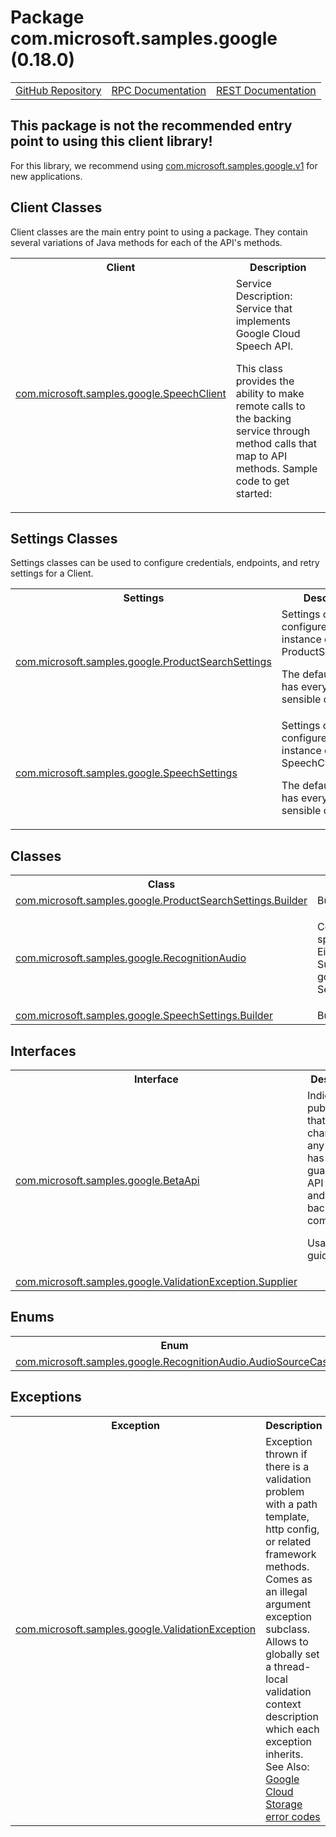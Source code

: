 # Package com.microsoft.samples.google (0.18.0)
<table>
   <tr>
     <td><a href="https://github.com/googleapis/google-cloud-java/tree/main/java-apikeys/google-cloud-apikeys/src/main/java/com/microsoft/samples/google">GitHub Repository</a></td>
     <td><a href="https://cloud.google.com/api-keys/docs/reference/rpc">RPC Documentation</a></td>
     <td><a href="https://cloud.google.com/api-keys/docs/reference/rest">REST Documentation</a></td>
   </tr>
 </table>

## This package is not the recommended entry point to using this client library!

 For this library, we recommend using [com.microsoft.samples.google.v1](https://cloud.google.com/java/docs/reference/google-cloud-apikeys/0.18.0/com.microsoft.samples.google.v1) for new applications.

## Client Classes
Client classes are the main entry point to using a package.
They contain several variations of Java methods for each of the API's methods.
<table>
   <tr>
     <th>
Client</th>
     <th>
Description</th>
<tr>
<td><a href="https://cloud.google.com/java/docs/reference/google-cloud-apikeys/0.18.0/com.microsoft.samples.google.SpeechClient">com.microsoft.samples.google.SpeechClient</a></td>
<td>
Service Description: Service that implements Google Cloud Speech API.

 <p>This class provides the ability to make remote calls to the backing service through method
 calls that map to API methods. Sample code to get started:</td>
   </tr>
 </table>

## Settings Classes
Settings classes can be used to configure credentials, endpoints, and retry settings for a Client.
<table>
   <tr>
     <th>
Settings</th>
     <th>
Description</th>
<tr>
<td><a href="https://cloud.google.com/java/docs/reference/google-cloud-apikeys/0.18.0/com.microsoft.samples.google.ProductSearchSettings">com.microsoft.samples.google.ProductSearchSettings</a></td>
<td>
Settings class to configure an instance of <xref uid="ProductSearchClient" data-throw-if-not-resolved="false">ProductSearchClient</xref>.

 <p>The default instance has everything set to sensible defaults:
</td>
   </tr>
<tr>
<td><a href="https://cloud.google.com/java/docs/reference/google-cloud-apikeys/0.18.0/com.microsoft.samples.google.SpeechSettings">com.microsoft.samples.google.SpeechSettings</a></td>
<td>
Settings class to configure an instance of <xref uid="SpeechClient" data-throw-if-not-resolved="false">SpeechClient</xref>.

 <p>The default instance has everything set to sensible defaults:
</td>
   </tr>
 </table>

## Classes
<table>
   <tr>
     <th>
Class</th>
     <th>
Description</th>
<tr>
<td><a href="https://cloud.google.com/java/docs/reference/google-cloud-apikeys/0.18.0/com.microsoft.samples.google.ProductSearchSettings.Builder">com.microsoft.samples.google.ProductSearchSettings.Builder</a></td>
<td>
Builder for ProductSearchSettings.</td>
   </tr>
<tr>
<td><a href="https://cloud.google.com/java/docs/reference/google-cloud-apikeys/0.18.0/com.microsoft.samples.google.RecognitionAudio">com.microsoft.samples.google.RecognitionAudio</a></td>
<td>

 Contains audio data in the encoding specified in the <code>RecognitionConfig</code>.
 Either <code>content</code> or <code>uri</code> must be supplied. Supplying both or neither
 returns <xref uid="google.rpc.Code.INVALID_ARGUMENT" data-throw-if-not-resolved="false">google.rpc.Code.INVALID_ARGUMENT</xref>. See</td>
   </tr>
<tr>
<td><a href="https://cloud.google.com/java/docs/reference/google-cloud-apikeys/0.18.0/com.microsoft.samples.google.SpeechSettings.Builder">com.microsoft.samples.google.SpeechSettings.Builder</a></td>
<td>
Builder for SpeechSettings.</td>
   </tr>
 </table>

## Interfaces
<table>
   <tr>
     <th>
Interface</th>
     <th>
Description</th>
<tr>
<td><a href="https://cloud.google.com/java/docs/reference/google-cloud-apikeys/0.18.0/com.microsoft.samples.google.BetaApi">com.microsoft.samples.google.BetaApi</a></td>
<td>
Indicates a public API that can change at any time, and has no guarantee of API stability and
 backward-compatibility.

 <p>Usage guidelines:</td>
   </tr>
<tr>
<td><a href="https://cloud.google.com/java/docs/reference/google-cloud-apikeys/0.18.0/com.microsoft.samples.google.ValidationException.Supplier">com.microsoft.samples.google.ValidationException.Supplier</a></td>
<td>
</td>
   </tr>
 </table>

## Enums
<table>
   <tr>
     <th>
Enum</th>
     <th>
Description</th>
<tr>
<td><a href="https://cloud.google.com/java/docs/reference/google-cloud-apikeys/0.18.0/com.microsoft.samples.google.RecognitionAudio.AudioSourceCase">com.microsoft.samples.google.RecognitionAudio.AudioSourceCase</a></td>
<td>
</td>
   </tr>
 </table>

## Exceptions
<table>
   <tr>
     <th>
Exception</th>
     <th>
Description</th>
<tr>
<td><a href="https://cloud.google.com/java/docs/reference/google-cloud-apikeys/0.18.0/com.microsoft.samples.google.ValidationException">com.microsoft.samples.google.ValidationException</a></td>
<td>
Exception thrown if there is a validation problem with a path template, http config, or related
 framework methods. Comes as an illegal argument exception subclass. Allows to globally set a
 thread-local validation context description which each exception inherits.
See Also: <a href="https://cloud.google.com/storage/docs/json_api/v1/status-codes">Google Cloud  Storage error codes</a>
</td>
   </tr>
 </table>

